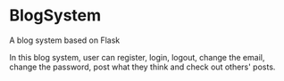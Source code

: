 # BlogSystem
A blog system based on Flask

In this blog system, user can register, login, logout, change the email, change the password, post what they think and 
check out others' posts. 
